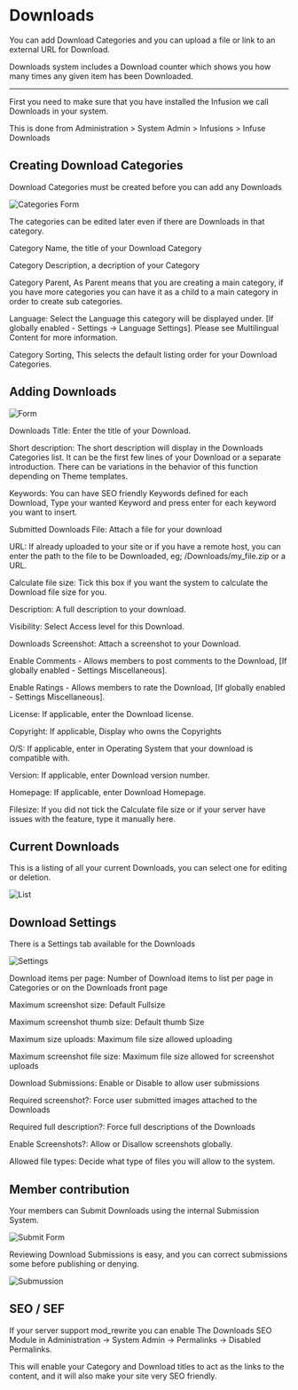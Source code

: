 # Downloads

You can add Download Categories and you can upload a file or link to an external URL for Download.

Downloads system includes a Download counter which shows you how many times any given item has been Downloaded.

---

First you need to make sure that you have installed the Infusion we call Downloads in your system.

This is done from Administration > System Admin > Infusions > Infuse Downloads

## Creating Download Categories

Download Categories must be created before you can add any Downloads

![Categories Form](../../assets/content_admin/downloads/categories_form.png)

The categories can be edited later even if there are Downloads in that category.


Category Name, the title of your Download Category

Category Description, a decription of your Category

Category Parent, As Parent means that you are creating a main category, if you have more categories you can have it as a child to a main category in order to create sub categories.

Language: Select the Language this category will be displayed under. [If globally enabled - Settings -> Language Settings]. Please see Multilingual Content for more information.

Category Sorting, This selects the default listing order for your Download Categories.

## Adding Downloads

![Form](../../assets/content_admin/downloads/form.png)

Downloads Title: Enter the title of your Download.

Short description: The short description will display in the Downloads Categories list. It can be the first few lines of your Download or a separate introduction. There can be variations in the behavior of this function depending on Theme templates.

Keywords: You can have SEO friendly Keywords defined for each Download, Type your wanted Keyword and press enter for each keyword you want to insert.

Submitted Downloads File: Attach a file for your download

URL: If already uploaded to your site or if you have a remote host, you can enter the path to the file to be Downloaded, eg; /Downloads/my_file.zip or a URL.

Calculate file size: Tick this box if you want the system to calculate the Download file size for you.

Description: A full description to your download.

Visibility: Select Access level for this Download.

Downloads Screenshot: Attach a screenshot to your Download.

Enable Comments - Allows members to post comments to the Download, [If globally enabled - Settings Miscellaneous].

Enable Ratings - Allows members to rate the Download, [If globally enabled - Settings Miscellaneous].

License: If applicable, enter the Download license.

Copyright: If applicable, Display who owns the Copyrights

O/S: If applicable, enter in Operating System that your download is compatible with.

Version: If applicable, enter Download version number.

Homepage: If applicable, enter Download Homepage.

Filesize: If you did not tick the Calculate file size or if your server have issues with the feature, type it manually here.

## Current Downloads

This is a listing of all your current Downloads, you can select one for editing or deletion.

![List](../../assets/content_admin/downloads/list.png)

## Download Settings

There is a Settings tab available for the Downloads

![Settings](../../assets/content_admin/downloads/settings.png)

Download items per page: Number of Download items to list per page in Categories or on the Downloads front page

Maximum screenshot size: Default Fullsize

Maximum screenshot thumb size: Default thumb Size

Maximum size uploads: Maximum file size allowed uploading

Maximum screenshot file size: Maximum file size allowed for screenshot uploads

Download Submissions: Enable or Disable to allow user submissions

Required screenshot?: Force user submitted images attached to the Downloads

Required full description?: Force full descriptions of the Downloads

Enable Screenshots?: Allow or Disallow screenshots globally.

Allowed file types: Decide what type of files you will allow to the system.

## Member contribution

Your members can Submit Downloads using the internal Submission System.

![Submit Form](../../assets/content_admin/downloads/submit_form.png)

Reviewing Download Submissions is easy, and you can correct submissions some before publishing or denying.

![Submussion](../../assets/content_admin/downloads/submission.png)

## SEO / SEF

If your server support mod_rewrite you can enable The Downloads SEO Module in Administration -> System Admin -> Permalinks -> Disabled Permalinks.

This will enable your Category and Download titles to act as the links to the content, and it will also make your site very SEO friendly.
